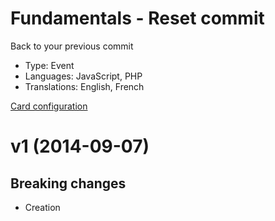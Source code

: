 # Fundamentals - Reset commit

Back to your previous commit

* Type: Event
* Languages: JavaScript, PHP
* Translations: English, French

[Card configuration](https://github.com/XavierBoubert/MemoryOverflow/blob/master/cards/fundamentals/reset-commit/reset-commit.md)

<a name="1"></a>
# v1 (2014-09-07)

## Breaking changes

- Creation